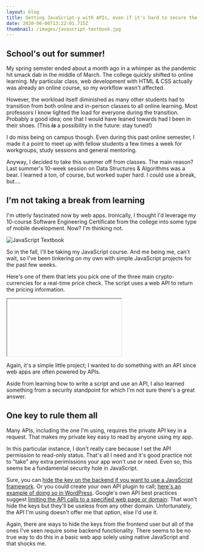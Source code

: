 ```yaml
---
layout: blog
title: Getting JavaScript-y with APIs, even if it's hard to secure the keys
date: 2020-06-06T13:22:01.715Z
thumbnail: /images/javascript-textbook.jpg
---
```

## School's out for summer!

My spring semster ended about a month ago in a whimper as the pandemic hit smack dab in the middle of March. The college quickly shifted to online learning. My particular class, web development with HTML & CSS actually was already an online course, so my workflow wasn't affected. 

However, the workload itself diminished as many other students had to transition from both online and in-person classes to all online learning. Most professors I know lighted the load for everyone during the transition. Probably a good idea; one that I would have leaned towards had I been in their shoes. (This ***is*** a possibility in the future: stay tuned!)

I do miss being on campus though. Even during this past online semester, I made it a point to meet up with fellow students a few times a week for workgroups, study sessions and general mentoring.

Anyway, I decided to take this summer off from classes. The main reason? Last summer's 10-week session on Data Structures & Algorithms was a bear. I learned a ton, of course, but worked super hard. I could use a break, but....

## I'm not taking a break from learning

I'm utterly fascinated now by web apps. Ironically, I thought I'd leverage my 10-course Software Engineering Certificate from the college into some type of mobile development. Now? I'm thinking not.

![JavaScript Textbook](/images/javascript-textbook.jpg "JavaScript Textbook")

So in the fall, I'll be taking my JavaScript course. And me being me, can't wait, so I've been tinkering on my own with simple JavaScript projects for the past few weeks.

Here's one of them that lets you pick one of the three main crypto-currencies for a real-time price check. The script uses a web API to return the pricing information.

<div id="crypto">
  <iframe>
  <form>
    <label form="coin">Choose a cryptocurrency:</label>
    <select id="coin" name="coins">
      <option value="BTC">Bitcoin</option>
      <option value="LTC">Litecoin</option>
      <option value="ETC">Etherium</option>
      <input type="button" value="Submit" onclick="printCoin()">
      <input type="reset" onclick="location.reload()">
    </select>
  </form>
  <p id="choice"></p>
  <p id="choicePrice"></p>
</iframe>
  <script>
    function printCoin() {
      currency = document.querySelector('#coin');
      console.log(currency.value);
      document.getElementById("choice").innerHTML = "You chose: " + currency.value;
      getPrice(currency);
    }
  </script>

  <script>
    function getPrice(currency) {
      let requestURL = 'https://min-api.cryptocompare.com/data/price?fsym=' + currency.value + '&tsyms=USD&api_key=e29b700b7cfd70faa0de907743ea4e186cd2e1f2f3b999332f7718be49feb6ae';
      var request = new XMLHttpRequest();
      request.open('GET', requestURL, true);
      request.responseType = 'text';
      request.send();
      request.onload = function () {
        if (request.readyState === request.DONE) {
          var coinPrice = request.responseText;
          // console.log(coinPrice);
          var coinPriceData = [].slice.call(coinPrice)
          // console.log(coinPriceData);
          var i;
          var currentValueUSD = "";
          for (i = 7; i < (coinPriceData.length-1); i++) {
            currentValueUSD = currentValueUSD + coinPriceData[i];
          }
        }
        document.getElementById("choicePrice").innerHTML = "Current price is: $" + currentValueUSD;
      }
    }
  </script>
  </div>


Again, it's a simple little project; I wanted to do something with an API since web apps are often powered by APIs.

Aside from learning how to write a script and use an API, I also learned something from a security standpoint for which I'm not sure there's a great answer. 

## One key to rule them all

Many APIs, including the one I'm using, requires the private API key in a request. That makes my private key easy to read by anyone using my app. 

In this particular instance, I don't really care because I set the API permission to read-only status. That's all I need and it's good practice not to "take" any extra perimissions your app won't use or need. Even so, this seems be a fundamental security hole in JavaScript.

Sure, you can [hide the key on the backend if you want to use a JavaScript framework](https://medium.com/better-programming/how-to-hide-your-api-keys-c2b952bc07e6). Or you could create your own API plugin to call; [here's an example of doing so in WordPress](https://gomakethings.com/keeping-api-credentials-secret-with-vanilla-javascript/). Google's own API best practices suggest [limiting the API calls to a specified web page or domain](https://developers.google.com/maps/api-key-best-practices): That won't hide the keys but they'll be useless from any other domain. Unfortunately, the API I'm using doesn't offer me that option, else I'd use it.

Again, there are ways to hide the keys from the frontend user but all of the ones I've seen require some backend functionality. There seems to be no true way to do this in a basic web app solely using native JavaScript and that shocks me.

